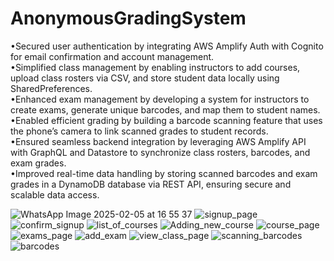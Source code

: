 # AnonymousGradingSystem
 
•Secured user authentication by integrating AWS Amplify Auth with Cognito for email confirmation and account management.  
•Simplified class management by enabling instructors to add courses, upload class rosters via CSV, and store student data locally using SharedPreferences.  
•Enhanced exam management by developing a system for instructors to create exams, generate unique barcodes, and map them to student names.  
•Enabled efficient grading by building a barcode scanning feature that uses the phone’s camera to link scanned grades to student records.  
•Ensured seamless backend integration by leveraging AWS Amplify API with GraphQL and Datastore to synchronize class rosters, barcodes, and exam grades.  
•Improved real-time data handling by storing scanned barcodes and exam grades in a DynamoDB database via REST API, ensuring secure and scalable data access.  

![WhatsApp Image 2025-02-05 at 16 55 37](https://github.com/user-attachments/assets/5d4a41c8-2585-4a93-ae7a-c314cd4107b6)
![signup_page](https://github.com/user-attachments/assets/106112db-96f0-4feb-9ebc-d94d8c4e821d)
![confirm_signup](https://github.com/user-attachments/assets/c5a3690e-5ac6-4579-9b0f-cbaf2c2b4f1c)
![list_of_courses](https://github.com/user-attachments/assets/8479a640-00f6-47af-997d-9721f8f9ac98)
![Adding_new_course](https://github.com/user-attachments/assets/c3cbabb3-3f8b-4b07-a8fd-e49e2ebb5546)
![course_page](https://github.com/user-attachments/assets/2018b916-69d8-46fd-9e36-9feb3d1697e5)
![exams_page](https://github.com/user-attachments/assets/15d11449-7f1c-46e8-a57b-691416ba702a)
![add_exam](https://github.com/user-attachments/assets/3537a6f7-557a-429e-9bb2-0b8f7e026fa1)
![view_class_page](https://github.com/user-attachments/assets/cb932b85-f9ec-40c3-925b-5471a46355ac)
![scanning_barcodes](https://github.com/user-attachments/assets/6fd73163-5e7a-4ea2-840b-6e82fd703518)
![barcodes](https://github.com/user-attachments/assets/861d1800-e3ca-4aed-baf7-71d4570aa58e)
